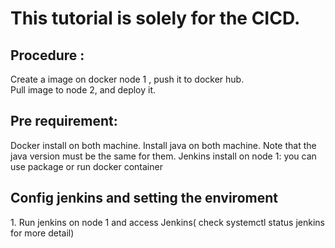 # This tutorial is solely for the CICD.
## Procedure :
<break>
        Create a image on docker node 1 , push it to docker hub. <br> 
        Pull image to node 2, and deploy it.    

## Pre requirement:
<break>
        Docker install on both machine. <break> 
        Install java on both machine. Note that the java version must be the same for them. <break> 
        Jenkins install on node 1: you can use package or run docker container 
    

## Config jenkins and setting the enviroment
<break>
        1. Run jenkins  on node 1 and access Jenkins( check systemctl status jenkins for more detail)
